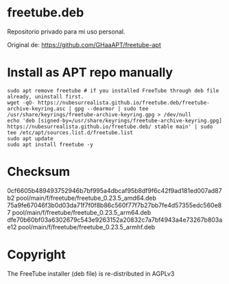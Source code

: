 # freetube.deb

Repositorio privado para mi uso personal.

Original de: https://github.com/GHaaAPT/freetube-apt

# Install as APT repo manually
```shell
sudo apt remove freetube # if you installed FreeTube through deb file already, uninstall first.
wget -qO- https://nubesurrealista.github.io/freetube.deb/freetube-archive-keyring.asc | gpg --dearmor | sudo tee /usr/share/keyrings/freetube-archive-keyring.gpg > /dev/null
echo 'deb [signed-by=/usr/share/keyrings/freetube-archive-keyring.gpg] https://nubesurrealista.github.io/freetube.deb/ stable main' | sudo tee /etc/apt/sources.list.d/freetube.list
sudo apt update
sudo apt install freetube -y
```

# Checksum
0cf6605b489493752946b7bf995a4dbcaf95b8df9f6c42f9ad181ed007ad87b2  pool/main/f/freetube/freetube_0.23.5_amd64.deb  
75a9fe67046f3b0d03da71f7f0f8b86c560f77f7b27bb7fe4d57355edc560e87  pool/main/f/freetube/freetube_0.23.5_arm64.deb  
dfe70b60bf03a6302679c543e9263152a20832c7a7bf4943a4e73267b803ae12  pool/main/f/freetube/freetube_0.23.5_armhf.deb  


# Copyright
The FreeTube installer (deb file) is re-distributed in AGPLv3
